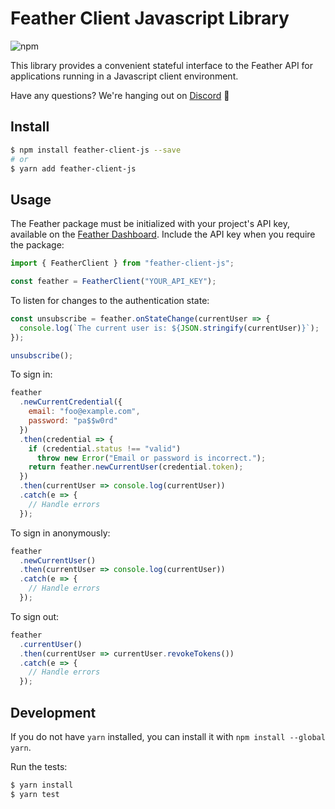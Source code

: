 # Feather Client Javascript Library

![npm](https://img.shields.io/npm/v/feather-id?color=5c70d6)

This library provides a convenient stateful interface to the Feather API for applications running in a Javascript client environment.

Have any questions? We're hanging out on [Discord](https://discord.gg/S55amqV) 👋

## Install

```sh
$ npm install feather-client-js --save
# or
$ yarn add feather-client-js
```

## Usage

The Feather package must be initialized with your project's API key, available on the [Feather Dashboard](https://feather.id/dashboard). Include the API key when you require the package:

```js
import { FeatherClient } from "feather-client-js";

const feather = FeatherClient("YOUR_API_KEY");
```

To listen for changes to the authentication state:

```js
const unsubscribe = feather.onStateChange(currentUser => {
  console.log(`The current user is: ${JSON.stringify(currentUser)}`);
});

unsubscribe();
```

To sign in:

```js
feather
  .newCurrentCredential({
    email: "foo@example.com",
    password: "pa$$w0rd"
  })
  .then(credential => {
    if (credential.status !== "valid")
      throw new Error("Email or password is incorrect.");
    return feather.newCurrentUser(credential.token);
  })
  .then(currentUser => console.log(currentUser))
  .catch(e => {
    // Handle errors
  });
```

To sign in anonymously:

```js
feather
  .newCurrentUser()
  .then(currentUser => console.log(currentUser))
  .catch(e => {
    // Handle errors
  });
```

To sign out:

```js
feather
  .currentUser()
  .then(currentUser => currentUser.revokeTokens())
  .catch(e => {
    // Handle errors
  });
```

## Development

If you do not have `yarn` installed, you can install it with `npm install --global yarn`.

Run the tests:

```sh
$ yarn install
$ yarn test
```
